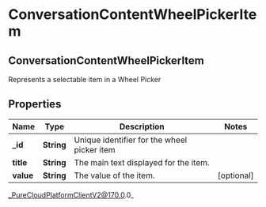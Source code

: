 # ConversationContentWheelPickerItem

## ConversationContentWheelPickerItem
Represents a selectable item in a Wheel Picker

## Properties

|Name | Type | Description | Notes|
|------------ | ------------- | ------------- | -------------|
| **_id** | **String** | Unique identifier for the wheel picker item | |
| **title** | **String** | The main text displayed for the item. | |
| **value** | **String** | The value of the item. | [optional] |



_PureCloudPlatformClientV2@170.0.0_
